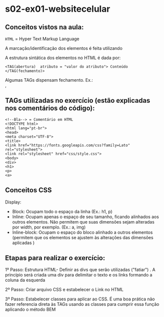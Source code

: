 # s02-ex01-websitecelular

## Conceitos vistos na aula:

`HTML` = Hyper Text Markup Language

A marcação/identificação dos elementos é feita utilizando <TAGs>

A estrutura sintática dos elementos no HTML é dada  por:

`<TAG(abertura)  atributo = "valor do atributo"> Conteúdo </TAG(fechamento)>`

Algumas TAGs dispensam fechamento. Ex.: <br>, <meta>

## TAGs utilizadas no exercício (estão explicadas nos comentários do código):

```
<!--Bla--> = Comentário em HTML
<!DOCTYPE html>
<html lang="pt-br">
<head>
<meta charset="UTF-8">
<title>
<link href="https://fonts.googleapis.com/css?family=Lato" rel="stylesheet">
<link rel="stylesheet" href="css/style.css"> 
<body>
<div>
<h1>
<p>
<a>
 ```

## Conceitos CSS

Display:
 - Block: Ocupam todo o espaço da linha (Ex.: h1, p)
 - Inline: Ocupam apenas o espaço de seu tamanho, ficando alinhados aos outros elementos. Não permitem que suas dimensões sejam alteradas por width, por exemplo. (Ex.: a, img)
 - Inline-block: Ocupam o espaço do bloco alinhado a outros elementos (permitem que os elementos se ajustem às alterações  das dimensões aplicadas )



## Etapas para realizar o exercício:

1º Passo: Estrutura HTML-  Definir as divs que serão utilizadas ("fatiar") . A princípio será criada uma div para delimitar o texto e os links formando a coluna da esquerda

2º Passo: Criar arquivo CSS e estabelecer o Link no HTML

3º Passo: Estabelecer classes para aplicar ao CSS. É uma boa prática não fazer referencia direta às TAGs usando as classes para cumprir essa função aplicando o método BEM
